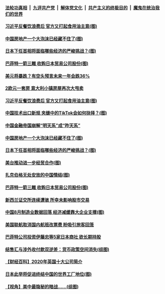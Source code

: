 

####  [法轮功真相](../../../../basic/blob/master/README.md?t=09020502) &nbsp;|&nbsp; [九评共产党](../../../../9ping.md/blob/master/README.md?t=09020502) &nbsp;|&nbsp; [解体党文化](../../../../jtdwh.md/blob/master/README.md?t=09020502)  &nbsp;|&nbsp; [共产主义的终极目的](../../../../gczydzjmd.md/blob/master/README.md?t=09020502) &nbsp;|&nbsp; [魔鬼在统治我们的世界](../../../../mgztzwmdsj.md/blob/master/README.md?t=09020502) 

#### [习近平反餐饮浪费后 官方又打起食用油主意(图)](../pages/p5/944842.md?t=09020502) 



#### [中国房地产一个大泡沫已经藏不住了(图)](../pages/p5/944753.md?t=09020502) 

#### [日本下任首相将面临哪些经济的严峻挑战？(图)](../pages/p5/944752.md?t=09020502) 

#### [巴菲特一箭三雕 收购日本贸易公司股份(图)](../pages/p5/944743.md?t=09020502) 

#### [美元将暴跌？有空头预言未来一年会跌36%](../pages/p5/944852.md?t=09020502) 

#### [2欧元一套房 意大利小镇房屋再次大甩卖](../pages/p5/944849.md?t=09020502) 

#### [习近平反餐饮浪费后 官方又打起食用油主意(图)](../pages/p5/944842.md?t=09020502) 

#### [中国技术出口新规 夹缝中的TikTok会如何抉择？(图)](../pages/p5/944830.md?t=09020502) 



#### [中国金融帝国崩解“明天系”成“昨天系”](../pages/p5/944771.md?t=09020502) 

#### [中国房地产一个大泡沫已经藏不住了(图)](../pages/p5/944753.md?t=09020502) 

#### [日本下任首相将面临哪些经济的严峻挑战？(图)](../pages/p5/944752.md?t=09020502) 

#### [美台推动进一步经贸合作(图)](../pages/p5/944764.md?t=09020502) 

#### [扎克伯格无处安放的中国情结(图)](../pages/p5/944762.md?t=09020502) 

#### [巴菲特一箭三雕 收购日本贸易公司股份(图)](../pages/p5/944743.md?t=09020502) 

#### [新西兰证交所连续遭骇 所幸未影响股市交易](../pages/p5/944732.md?t=09020502) 

#### [中国8月制造业数据回落 经济减缓靠大企业支撑(图)](../pages/p5/944730.md?t=09020502) 

#### [美国联航取消国内航班改票费 盼吸引旅客回笼](../pages/p5/944700.md?t=09020502) 

#### [巴菲特公司投资伊藤忠等5家日本商社 欲长期持股](../pages/p5/944697.md?t=09020502) 

#### [结售汇与涉外收付款双逆差：货币政策空间消失(组图)](../pages/p5/944685.md?t=09020502) 

#### [【财经百科】2020年英国十大公司简介](../pages/p5/944683.md?t=09020502) 

#### [日本此举将促进终结中国的世界工厂地位(图)](../pages/p5/944631.md?t=09020502) 

#### [【视角】美中最隐秘的暗战……(组图)](../pages/p5/944679.md?t=09020502) 

